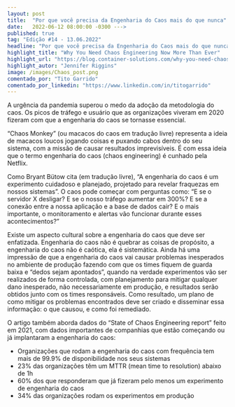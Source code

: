 ```yaml
---
layout: post 
title:  "Por que você precisa da Engenharia do Caos mais do que nunca"
date:   2022-06-12 08:00:00 -0300 --->
published: true
tag: "Edição #14 - 13.06.2022"
headline: "Por que você precisa da Engenharia do Caos mais do que nunca"
highlight_title: "Why You Need Chaos Engineering Now More Than Ever"
highlight_url: "https://blog.container-solutions.com/why-you-need-chaos-engineering"
highlight_autor: "Jennifer Riggins"
image: /images/Chaos_post.png
comentado_por: "Tito Garrido"
comentado_por_linkedin: "https://www.linkedin.com/in/titogarrido"
---
```

A urgência da pandemia superou o medo da adoção da metodologia do caos. Os picos de tráfego e usuário que as organizações viveram em 2020 fizeram com que a engenharia do caos se tornasse essencial.

“Chaos Monkey” (ou macacos do caos em tradução livre) representa a ideia de macacos loucos jogando coisas e puxando cabos dentro do seu sistema, com a missão de causar resultados imprevisíveis. É com essa ideia que o termo engenharia do caos (chaos engineering) é cunhado pela Netflix.

Como Bryant Bütow cita (em tradução livre), “A engenharia do caos é um experimento cuidadoso e planejado, projetado para revelar fraquezas em nossos sistemas”. O caos pode começar com perguntas como: “E se o servidor X desligar? E se o nosso tráfego aumentar em 300%? E se a conexão entre a nossa aplicação e a base de dados cair? E o mais importante, o monitoramento e alertas vão funcionar durante esses acontecimentos?”

Existe um aspecto cultural sobre a engenharia do caos que deve ser enfatizada. Engenharia do caos não é quebrar as coisas de propósito, a engenharia do caos não é caótica, ela é sistemática. Ainda há uma impressão de que a engenharia do caos vai causar problemas inesperados no ambiente de produção fazendo com que os times fiquem de guarda baixa e “dedos sejam apontados”, quando na verdade experimentos vão ser realizados de forma controlada, com planejamento para mitigar qualquer dano inesperado, não necessariamente em produção, e resultados serão obtidos junto com os times responsáveis. Como resultado, um plano de como mitigar os problemas encontrados deve ser criado e disseminar essa informação: o que causou, e como foi remediado.

O artigo também aborda dados do “State of Chaos Engineering report” feito em 2021, com dados importantes de companhias que estão começando ou já implantaram a engenharia do caos:

*	Organizações que rodam a engenharia do caos com frequência tem mais de 99.9% de disponibilidade nos seus sistemas
*	23% das organizações têm um MTTR (mean time to resolution) abaixo de 1h
*	60% dos que responderam que já fizeram pelo menos um experimento de engenharia do caos
*	34% das organizações rodam os experimentos em produção